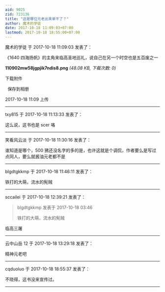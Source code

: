```yaml
---
aid: 9025
zid: 723136
title: "这是哪位元老出来单干了？"
author: 魔术的学徒
date: 2017-10-18 11:09:03+07:00
lastmod: 2017-10-18 18:55:00+07:00
---
```


魔术的学徒 于 2017-10-18 11:09:03 发表了：

《1640 四海扬帆》的主角来临高圣地巡礼，说自己在另一个时空也是五百废之一

**110902mw58jgpjik7ndis8.png** _(48.08 KB, 下载次数: 0)_

下载附件

&nbsp;
保存到相册

2017-10-18 11:09 上传

---

txy815 于 2017-10-18 11:13:33 发表了：

这么说，这书也是 scer 咯

---

笑看风云淡 于 2017-10-18 11:30:16 发表了：

谁知道是哪个，500 狒还没名字的多的是，也许这就是个调侃，作者要么是写过点同人，要么就酱油元老都不是

---

blgdtgkkmp 于 2017-10-18 11:46:11 发表了：

铁打的大萌，流水的髡贼

---

sccailei 于 2017-10-18 12:39:21 发表了：

> blgdtgkkmp 发表于 2017-10-18 03:46
>
> 铁打的大萌，流水的髡贼

临高三屠

---

云中山岳 12 于 2017-10-18 13:29:18 发表了：

精神元老吧

---

cqduoluo 于 2017-10-18 18:55:37 发表了：

不晓得，这书没来宣传过。

---
